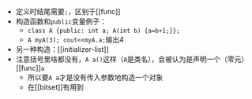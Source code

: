 - 定义时结尾需要`;`，区别于[[func]]
- 构造函数和`public`变量例子：
  - `class A {public: int a; A(int b) {a=b+1;}};`
  - `A myA(3); cout<<myA.a;`输出4
- 另一种构造：[[initializer-list]]
- 注意括号里啥都没有，`A a()`这样（`A`是类名），会被认为是声明一个（零元）[[func]]`a`
  - 所以要`A a`才是没有传入参数地构造一个对象
  - 在[[bitset]]有用到